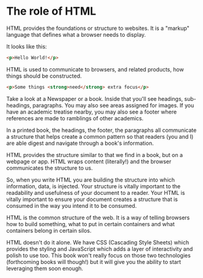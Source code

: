 # The role of HTML

HTML provides the foundations or structure to websites. It is a "markup" language that defines what a browser needs to display.

It looks like this:

```html
<p>Hello World!</p>
```

HTML is used to communicate to browsers, and related products, how things should be constructed.

```html
<p>Some things <strong>need</strong> extra focus</p>
```

Take a look at a Newspaper or a book. Inside that you'll see headings, sub-headings, paragraphs. You may also see areas assigned for images. If you have an academic treatise nearby, you may also see a footer where references are made to ramblings of other academics.

In a printed book, the headings, the footer, the paragraphs all communicate a structure that helps create a common pattern so that readers (you and I) are able digest and navigate through a book's information.

HTML provides the structure similar to that we find in a book, but on a webpage or app. HTML wraps content (literally!) and the browser communicates the structure to us. 

So, when you write HTML you are building the structure into which information, data, is injected. Your structure is vitally important to the readability and usefulness of your document to a reader. Your HTML is vitally important to ensure your document creates a structure that is consumed in the way you intend it to be consumed.

HTML is the common structure of the web. It is a way of telling browsers how to build something, what to put in certain containers and what containers belong in certain silos.

HTML doesn't do it alone. We have CSS (Cascading Style Sheets) which provides the styling and JavaScript which adds a layer of interactivity and polish to use too. This book won't really focus on those two technologies (forthcoming books will though!) but it will give you the ability to start leveraging them soon enough.